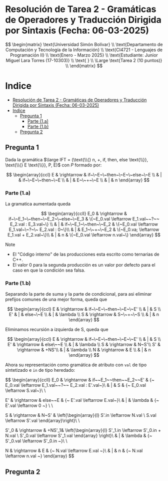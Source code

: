 # Resolución de Tarea 2 - Gramáticas de Operadores y Traducción Dirigida por Sintaxis (Fecha: 06-03-2025)

$$
\begin{matrix}
\text{Universidad Simón Bolívar} \\
\text{Departamento de Computación y Tecnología de la Información} \\
\text{CI4721 - Lenguajes de Programación II} \\
\text{Enero - Marzo 2025} \\
\text{Estudiante: Junior Miguel Lara Torres (17-10303)} \\
\text{ } \\
\Large \text{Tarea 2 (10 puntos)} \\
\end{matrix}
$$

# Indice
- [Resolución de Tarea 2 - Gramáticas de Operadores y Traducción Dirigida por Sintaxis (Fecha: 06-03-2025)](#resolución-de-tarea-2---gramáticas-de-operadores-y-traducción-dirigida-por-sintaxis-fecha-06-03-2025)
- [Indice](#indice)
	- [Pregunta 1](#pregunta-1)
		- [Parte (1.a)](#parte-1a)
		- [Parte (1.b)](#parte-1b)
	- [Pregunta 2](#pregunta-2)


## Pregunta 1
Dada la gramática $\large IFT = (\text{\\{} n, +, if, then, else \text{\\}}, \text{\\{} E \text{\\}}, P, E)$ con $P$ formado por:

$$
\begin{array}{ccl}
E & \rightarrow & if~\~E~\~then~\~E~\~else~\~E \\
  &  |  & if~\~E~\~then~\~E \\
  &  |  & E~\~+~\~E \\
  &  |  & n 
\end{array}
$$

### Parte (1.a)

La gramatica aumentada queda

$$
\begin{array}{ccll}
E_0 & \rightarrow & if~\~E_1~\~then~\~E_2~\~else~\~E_3 & \{~E_0.val \leftarrow E_1.val~~?~~ E_2.val : E_3.val~\} \\
  &  |  & if~\~E_1~\~then~\~E_2 & \{~E_0.val \leftarrow E_1.val~\~?~\~ E_2.val : 0~\}\\
  &  |  & E_1~\~+~\~E_2 & \{~E_0.va; \leftarrow E_1.val + E_2.val~\}\\
  &  |  & n & \{~E_0.val \leftarrow n.val~\}
\end{array}
$$

>[!NOTE]
> * El "Código interno" de las producciones esta escrito como ternarias de C++.
> * El valor 0 para la segunda producción es un valor por defecto para el caso en que la condición sea falsa.

### Parte (1.b)

Separando la parte de suma y la parte de condicional, para asi
eliminar prefijos comunes de una mejor forma, queda que

$$
\begin{array}{ccl}
E  & \rightarrow & if~\~E~\~then~\~E~\~E' \\
   &  |  & S \\
E' &  |  & else~\~E \\
   &  |  & \lambda \\
S  &  \rightarrow & S~\~+~\~S \\
   &  |  & n 
\end{array}
$$

Eliminamos recursión a izquierda de S, queda que

$$
\begin{array}{ccl}
E  & \rightarrow & if~\~E~\~then~\~E~\~E' \\
   &  |  & S \\
E' & \rightarrow & else\~~E \\
   &  |  & \lambda \\
S  & \rightarrow & N~S'\\
S' & \rightarrow & +NS'\\
   &  |  & \lambda \\
N  & \rightarrow & E \\
   &  |  & n
\end{array}
$$

Ahora su representación como gramática de atributo con
`val` de tipo sintetizado e `in` de tipo heredado:

$$
\begin{array}{ccll}
E_0 & \rightarrow & if~\~E_1~\~then~\~E_2~\~E' & \{~ E_0.val \leftarrow E_1.val~\~?~\~ E_2.val : E'.val~\}\\
   &  |  & S & \{~ E_0.val \leftarrow S.val~\}\\ \\

E' & \rightarrow & else~\~E & \{~ E'.val \leftarrow E.val~\}\\
   &  |  & \lambda & \{~ E'.val \leftarrow 0 ~\} \\ \\

S  & \rightarrow & N~S' & \left\{\begin{array}{l} S'.in \leftarrow N.val \\ S.val \leftarrow S'.val \end{array}\right\}\\ \\

S'_0 & \rightarrow & +NS'_1& \left\{\begin{array}{l} S'_1.in \leftarrow S'_0.in + N.val \\ S'_0.val \leftarrow S'_1.val \end{array} \right\}\\
   &  |  & \lambda & \{~ S'_0.val \leftarrow S'_0.in ~\}\\ \\

N  & \rightarrow & E & \{~ N.val \leftarrow E.val ~\}\\
   &  |  & n & \{~ N.val \leftarrow n.val ~\}
\end{array}
$$

## Pregunta 2



